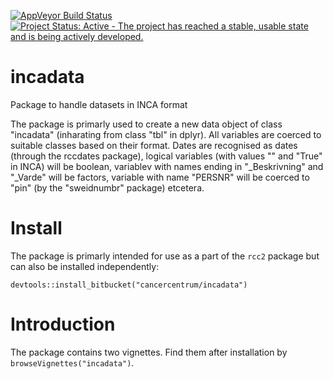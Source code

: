 [![AppVeyor Build Status](https://ci.appveyor.com/api/projects/status/d2qnwrw56lb9varl/branch/master?svg=true)](https://ci.appveyor.com/project/erik_bulow/incadata)
[![Project Status: Active - The project has reached a stable, usable state and is being actively developed.](http://www.repostatus.org/badges/latest/active.svg)](http://www.repostatus.org/#active)



incadata
============

Package to handle datasets in INCA format

The package is primarly used to create a new data object of 
class "incadata" (inharating from class "tbl" in dplyr). All variables are 
coerced to suitable classes based on their format. Dates are recognised as 
dates (through the rccdates package), logical variables (with values "" 
and "True" in INCA) will be boolean, variablev with names ending in 
"_Beskrivning" and "_Varde" will be factors, variable with name "PERSNR" will 
be coerced to "pin" (by the "sweidnumbr" package) etcetera.


# Install
The package is primarly intended for use as a part of the `rcc2` package but can also be installed independently:
```
devtools::install_bitbucket("cancercentrum/incadata")
```
# Introduction

The package contains two vignettes. Find them after installation by 
`browseVignettes("incadata")`.
